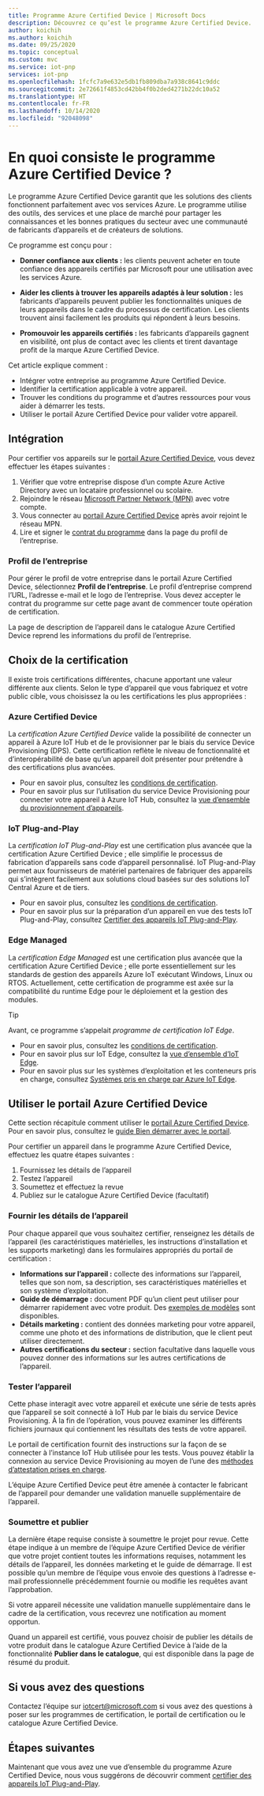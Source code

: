 ```yaml
---
title: Programme Azure Certified Device | Microsoft Docs
description: Découvrez ce qu’est le programme Azure Certified Device.
author: koichih
ms.author: koichih
ms.date: 09/25/2020
ms.topic: conceptual
ms.custom: mvc
ms.service: iot-pnp
services: iot-pnp
ms.openlocfilehash: 1fcfc7a9e632e5db1fb809dba7a938c8641c9ddc
ms.sourcegitcommit: 2e72661f4853cd42bb4f0b2ded4271b22dc10a52
ms.translationtype: HT
ms.contentlocale: fr-FR
ms.lasthandoff: 10/14/2020
ms.locfileid: "92048098"
---
```

# <a name="what-is-the-azure-certified-device-program"></a>En quoi consiste le programme Azure Certified Device ?

Le programme Azure Certified Device garantit que les solutions des clients fonctionnent parfaitement avec vos services Azure. Le programme utilise des outils, des services et une place de marché pour partager les connaissances et les bonnes pratiques du secteur avec une communauté de fabricants d’appareils et de créateurs de solutions.

Ce programme est conçu pour :

- **Donner confiance aux clients :** les clients peuvent acheter en toute confiance des appareils certifiés par Microsoft pour une utilisation avec les services Azure.

- **Aider les clients à trouver les appareils adaptés à leur solution :** les fabricants d’appareils peuvent publier les fonctionnalités uniques de leurs appareils dans le cadre du processus de certification. Les clients trouvent ainsi facilement les produits qui répondent à leurs besoins.

- **Promouvoir les appareils certifiés :** les fabricants d’appareils gagnent en visibilité, ont plus de contact avec les clients et tirent davantage profit de la marque Azure Certified Device.

Cet article explique comment :

- Intégrer votre entreprise au programme Azure Certified Device.
- Identifier la certification applicable à votre appareil.
- Trouver les conditions du programme et d’autres ressources pour vous aider à démarrer les tests.
- Utiliser le portail Azure Certified Device pour valider votre appareil.

## <a name="onboarding"></a>Intégration

Pour certifier vos appareils sur le [portail Azure Certified Device](https://aka.ms/acdp), vous devez effectuer les étapes suivantes :

1. Vérifier que votre entreprise dispose d’un compte Azure Active Directory avec un locataire professionnel ou scolaire.
2. Rejoindre le réseau [Microsoft Partner Network (MPN)](https://partner.microsoft.com/) avec votre compte.
3. Vous connecter au [portail Azure Certified Device](https://aka.ms/acdp) après avoir rejoint le réseau MPN.
4. Lire et signer le [contrat du programme](https://aka.ms/acdagreement) dans la page du profil de l’entreprise.

### <a name="company-profile"></a>Profil de l’entreprise

Pour gérer le profil de votre entreprise dans le portail Azure Certified Device, sélectionnez **Profil de l’entreprise**. Le profil d’entreprise comprend l’URL, l’adresse e-mail et le logo de l’entreprise. Vous devez accepter le contrat du programme sur cette page avant de commencer toute opération de certification.

La page de description de l’appareil dans le catalogue Azure Certified Device reprend les informations du profil de l’entreprise.

## <a name="choose-the-certification"></a>Choix de la certification

Il existe trois certifications différentes, chacune apportant une valeur différente aux clients. Selon le type d’appareil que vous fabriquez et votre public cible, vous choisissez la ou les certifications les plus appropriées :

### <a name="azure-certified-device"></a>Azure Certified Device

La _certification Azure Certified Device_ valide la possibilité de connecter un appareil à Azure IoT Hub et de le provisionner par le biais du service Device Provisioning (DPS). Cette certification reflète le niveau de fonctionnalité et d’interopérabilité de base qu’un appareil doit présenter pour prétendre à des certifications plus avancées.

- Pour en savoir plus, consultez les [conditions de certification](https://aka.ms/acdrequirements).
- Pour en savoir plus sur l’utilisation du service Device Provisioning pour connecter votre appareil à Azure IoT Hub, consultez la [vue d’ensemble du provisionnement d’appareils](../iot-dps/about-iot-dps.md).

### <a name="iot-plug-and-play"></a>IoT Plug-and-Play

La _certification IoT Plug-and-Play_ est une certification plus avancée que la certification Azure Certified Device ; elle simplifie le processus de fabrication d’appareils sans code d’appareil personnalisé. IoT Plug-and-Play permet aux fournisseurs de matériel partenaires de fabriquer des appareils qui s’intègrent facilement aux solutions cloud basées sur des solutions IoT Central Azure et de tiers.

- Pour en savoir plus, consultez les [conditions de certification](https://aka.ms/acdiotpnprequirements).
- Pour en savoir plus sur la préparation d’un appareil en vue des tests IoT Plug-and-Play, consultez [Certifier des appareils IoT Plug-and-Play](howto-certify-device.md).

### <a name="edge-managed"></a>Edge Managed

La _certification Edge Managed_ est une certification plus avancée que la certification Azure Certified Device ; elle porte essentiellement sur les standards de gestion des appareils Azure IoT exécutant Windows, Linux ou RTOS. Actuellement, cette certification de programme est axée sur la compatibilité du runtime Edge pour le déploiement et la gestion des modules.

> [!TIP]
> Avant, ce programme s’appelait _programme de certification IoT Edge_.

- Pour en savoir plus, consultez les [conditions de certification](https://aka.ms/acdedgemanagedrequirements).
- Pour en savoir plus sur IoT Edge, consultez la [vue d’ensemble d’IoT Edge](../iot-edge/about-iot-edge.md).
- Pour en savoir plus sur les systèmes d’exploitation et les conteneurs pris en charge, consultez [Systèmes pris en charge par Azure IoT Edge](../iot-edge/support.md).

## <a name="use-the-azure-certified-device-portal"></a>Utiliser le portail Azure Certified Device

Cette section récapitule comment utiliser le [portail Azure Certified Device](https://certify.azure.com). Pour en savoir plus, consultez le [guide Bien démarrer avec le portail](https://aka.ms/acdhelp).

Pour certifier un appareil dans le programme Azure Certified Device, effectuez les quatre étapes suivantes :

1. Fournissez les détails de l’appareil
2. Testez l’appareil
3. Soumettez et effectuez la revue
4. Publiez sur le catalogue Azure Certified Device (facultatif)

### <a name="provide-device-details"></a>Fournir les détails de l’appareil

Pour chaque appareil que vous souhaitez certifier, renseignez les détails de l’appareil (les caractéristiques matérielles, les instructions d’installation et les supports marketing) dans les formulaires appropriés du portail de certification :

- **Informations sur l’appareil :** collecte des informations sur l’appareil, telles que son nom, sa description, ses caractéristiques matérielles et son système d’exploitation.
- **Guide de démarrage :** document PDF qu’un client peut utiliser pour démarrer rapidement avec votre produit. Des [exemples de modèles](https://aka.ms/GSTemplate) sont disponibles.
- **Détails marketing :** contient des données marketing pour votre appareil, comme une photo et des informations de distribution, que le client peut utiliser directement.
- **Autres certifications du secteur :** section facultative dans laquelle vous pouvez donner des informations sur les autres certifications de l’appareil.

### <a name="test-the-device"></a>Tester l’appareil

Cette phase interagit avec votre appareil et exécute une série de tests après que l’appareil se soit connecté à IoT Hub par le biais du service Device Provisioning. À la fin de l’opération, vous pouvez examiner les différents fichiers journaux qui contiennent les résultats des tests de votre appareil.

Le portail de certification fournit des instructions sur la façon de se connecter à l’instance IoT Hub utilisée pour les tests. Vous pouvez établir la connexion au service Device Provisioning au moyen de l’une des [méthodes d’attestation prises en charge](../iot-dps/concepts-service.md#attestation-mechanism).

L’équipe Azure Certified Device peut être amenée à contacter le fabricant de l’appareil pour demander une validation manuelle supplémentaire de l’appareil.

### <a name="submit-and-publish"></a>Soumettre et publier

La dernière étape requise consiste à soumettre le projet pour revue. Cette étape indique à un membre de l’équipe Azure Certified Device de vérifier que votre projet contient toutes les informations requises, notamment les détails de l’appareil, les données marketing et le guide de démarrage. Il est possible qu’un membre de l’équipe vous envoie des questions à l’adresse e-mail professionnelle précédemment fournie ou modifie les requêtes avant l’approbation.

Si votre appareil nécessite une validation manuelle supplémentaire dans le cadre de la certification, vous recevrez une notification au moment opportun.

Quand un appareil est certifié, vous pouvez choisir de publier les détails de votre produit dans le catalogue Azure Certified Device à l’aide de la fonctionnalité **Publier dans le catalogue**, qui est disponible dans la page de résumé du produit.

## <a name="if-you-have-questions"></a>Si vous avez des questions

Contactez l’équipe sur [iotcert@microsoft.com](mailto:iotcert@microsoft.com?subject=Azure%20Certified%20Device%20question) si vous avez des questions à poser sur les programmes de certification, le portail de certification ou le catalogue Azure Certified Device.

## <a name="next-steps"></a>Étapes suivantes

Maintenant que vous avez une vue d’ensemble du programme Azure Certified Device, nous vous suggérons de découvrir comment [certifier des appareils IoT Plug-and-Play](howto-certify-device.md).